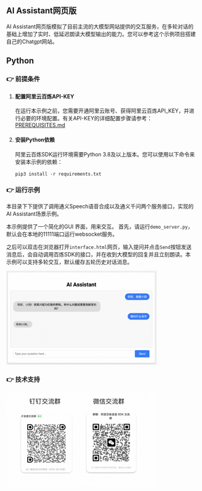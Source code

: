 [comment]: # (title and brief introduction of the sample)
## AI Assistant网页版
AI Assistant网页版模拟了目前主流的大模型网站提供的交互服务，在多轮对话的基础上增加了实时、低延迟朗读大模型输出的能力。您可以参考这个示例项目搭建自己的Chatgpt网站。

<!-- [comment]: # (list of scenarios of the sample)
### :point_right: 适用场景

| 应用场景         | 典型用法   | 使用说明                |
|--------------|--------|---------------------| -->


## Python

[comment]: # (prerequisites)
### :point_right: 前提条件

1. #### 配置阿里云百炼API-KEY

    在运行本示例之前，您需要开通阿里云账号、获得阿里云百炼API_KEY，并进行必要的环境配置。有关API-KEY的详细配置步骤请参考：[PREREQUISITES.md](../../../../PREREQUISITES.md)

1. #### 安装Python依赖

    阿里云百炼SDK运行环境需要Python 3.8及以上版本。您可以使用以下命令来安装本示例的依赖：
    ```commandline
    pip3 install -r requirements.txt
    ```

[comment]: # (how to run the sample and expected results)
### :point_right: 运行示例
本目录下下提供了调用通义Speech语音合成以及通义千问两个服务接口，实现的AI Assistant场景示例。

本示例提供了一个简化的GUI 界面，用来交互。
首先，请运行`demo_server.py`，默认会在本地的11111端口运行websocket服务。

之后可以双击在浏览器打开`interface.html`网页，输入提问并点击`Send`按钮发送消息后，会自动调用百炼SDK的接口，并在收到大模型的回复并且立刻朗读。本示例可以支持多轮交互，默认缓存五轮历史对话消息。

<img src="../../../docs/image/ai-assistant.png" width="400"/>

[comment]: # (technical support of the sample)
### :point_right: 技术支持
<img src="../../../docs/image/groups.png" width="400"/>

    